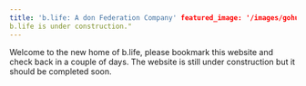 ```yaml
---
title: 'b.life: A don Federation Company' featured_image: '/images/gohugo-default-sample-hero-image.jpg' description: "
b.life is under construction."
---
```


Welcome to the new home of b.life, please bookmark this website and check back in a couple of days. The website is still
under construction but it should be completed soon.

